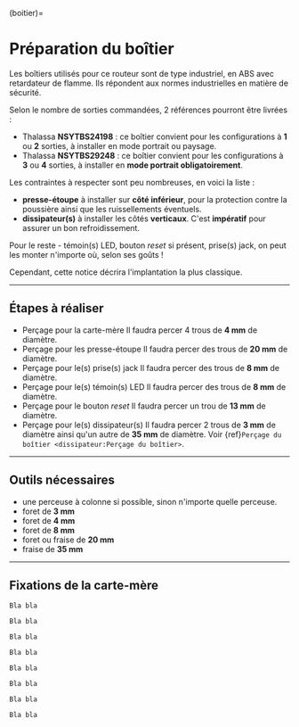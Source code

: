 (boitier)=

# Préparation du boîtier

Les boîtiers utilisés pour ce routeur sont de type industriel, en ABS avec retardateur de flamme.
Ils répondent aux normes industrielles en matière de sécurité.

Selon le nombre de sorties commandées, 2 références pourront être livrées :
- Thalassa **NSYTBS24198** : ce boîtier convient pour les configurations à **1** ou **2** sorties, à installer en mode portrait ou paysage.
- Thalassa **NSYTBS29248** : ce boîtier convient pour les configurations à **3** ou **4** sorties, à installer en **mode portrait obligatoirement**.

Les contraintes à respecter sont peu nombreuses, en voici la liste :
- **presse-étoupe** à installer sur **côté inférieur**, pour la protection contre la poussière ainsi que les ruissellements éventuels.
- **dissipateur(s)** à installer les côtés **verticaux**. C'est **impératif** pour assurer un bon refroidissement.

Pour le reste - témoin(s) LED, bouton *reset* si présent, prise(s) jack, on peut les monter n'importe où, selon ses goûts !

Cependant, cette notice décrira l'implantation la plus classique.

---
## Étapes à réaliser

- Perçage pour la carte-mère
  Il faudra percer 4 trous de **4&nbsp;mm** de diamètre.
- Perçage pour les presse-étoupe
  Il faudra percer des trous de **20&nbsp;mm** de diamètre.
- Perçage pour le(s) prise(s) jack
  Il faudra percer des trous de **8&nbsp;mm** de diamètre.
- Perçage pour le(s) témoin(s) LED
  Il faudra percer des trous de **8&nbsp;mm** de diamètre.
- Perçage pour le bouton *reset*
  Il faudra percer un trou de **13&nbsp;mm** de diamètre.
- Perçage pour le(s) dissipateur(s)
  Il faudra percer 2 trous de **3&nbsp;mm** de diamètre ainsi qu'un autre de **35&nbsp;mm** de diamètre.
  Voir {ref}`Perçage du boîtier <dissipateur:Perçage du boîtier>`.

---
## Outils nécessaires

- une perceuse à colonne si possible, sinon n'importe quelle perceuse.
- foret de **3&nbsp;mm**
- foret de **4&nbsp;mm**
- foret de **8&nbsp;mm**
- foret ou fraise de **20&nbsp;mm**
- fraise de **35&nbsp;mm**

---
## Fixations de la carte-mère

```{error} Error!
Bla bla
```

```{danger} Danger!
Bla bla
```

```{attention} Attention!
Bla bla
```

```{caution} Caution!
Bla bla
```

```{warning} Warning!
Bla bla
```

```{hint} Hint!
Bla bla
```

```{important} Important!
Bla bla
```

```{tip} Tip!
Bla bla
```